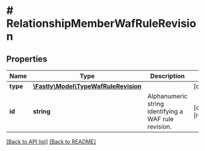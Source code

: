 # # RelationshipMemberWafRuleRevision

## Properties

Name | Type | Description | Notes
------------ | ------------- | ------------- | -------------
**type** | [**\Fastly\Model\TypeWafRuleRevision**](TypeWafRuleRevision.md) |  | [optional] 
**id** | **string** | Alphanumeric string identifying a WAF rule revision. | [optional] [readonly] 


[[Back to API list]](../../README.md#endpoints) [[Back to README]](../../README.md)
